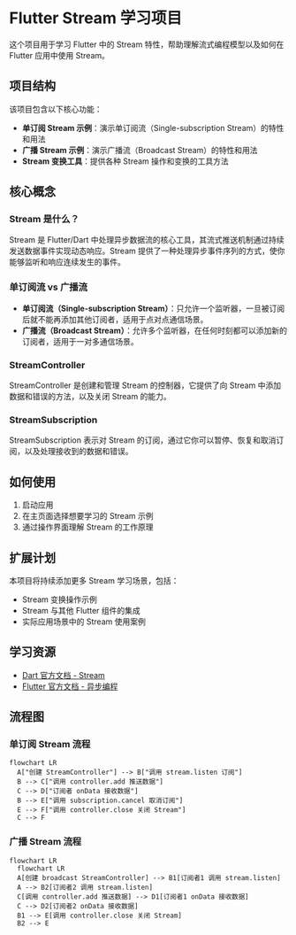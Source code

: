 # Flutter Stream 学习项目

这个项目用于学习 Flutter 中的 Stream 特性，帮助理解流式编程模型以及如何在 Flutter 应用中使用 Stream。

## 项目结构

该项目包含以下核心功能：

- **单订阅 Stream 示例**：演示单订阅流（Single-subscription Stream）的特性和用法
- **广播 Stream 示例**：演示广播流（Broadcast Stream）的特性和用法
- **Stream 变换工具**：提供各种 Stream 操作和变换的工具方法

## 核心概念

### Stream 是什么？

Stream 是 Flutter/Dart 中处理异步数据流的核心工具，其流式推送机制通过持续发送数据事件实现动态响应。Stream 提供了一种处理异步事件序列的方式，使你能够监听和响应连续发生的事件。

### 单订阅流 vs 广播流

- **单订阅流（Single-subscription Stream）**：只允许一个监听器，一旦被订阅后就不能再添加其他订阅者，适用于点对点通信场景。
- **广播流（Broadcast Stream）**：允许多个监听器，在任何时刻都可以添加新的订阅者，适用于一对多通信场景。

### StreamController

StreamController 是创建和管理 Stream 的控制器，它提供了向 Stream 中添加数据和错误的方法，以及关闭 Stream 的能力。

### StreamSubscription

StreamSubscription 表示对 Stream 的订阅，通过它你可以暂停、恢复和取消订阅，以及处理接收到的数据和错误。

## 如何使用

1. 启动应用
2. 在主页面选择想要学习的 Stream 示例
3. 通过操作界面理解 Stream 的工作原理

## 扩展计划

本项目将持续添加更多 Stream 学习场景，包括：

- Stream 变换操作示例
- Stream 与其他 Flutter 组件的集成
- 实际应用场景中的 Stream 使用案例

## 学习资源

- [Dart 官方文档 - Stream](https://dart.dev/tutorials/language/streams)
- [Flutter 官方文档 - 异步编程](https://flutter.dev/docs/development/data-and-backend/networking)

## 流程图

### 单订阅 Stream 流程

```mermaid
flowchart LR
  A["创建 StreamController"] --> B["调用 stream.listen 订阅"]
  B --> C["调用 controller.add 推送数据"]
  C --> D["订阅者 onData 接收数据"]
  B --> E["调用 subscription.cancel 取消订阅"]
  E --> F["调用 controller.close 关闭 Stream"]
  C --> F
```

### 广播 Stream 流程

```mermaid
flowchart LR
  flowchart LR
  A[创建 broadcast StreamController] --> B1[订阅者1 调用 stream.listen]
  A --> B2[订阅者2 调用 stream.listen]
  C[调用 controller.add 推送数据] --> D1[订阅者1 onData 接收数据]
  C --> D2[订阅者2 onData 接收数据]
  B1 --> E[调用 controller.close 关闭 Stream]
  B2 --> E
```
